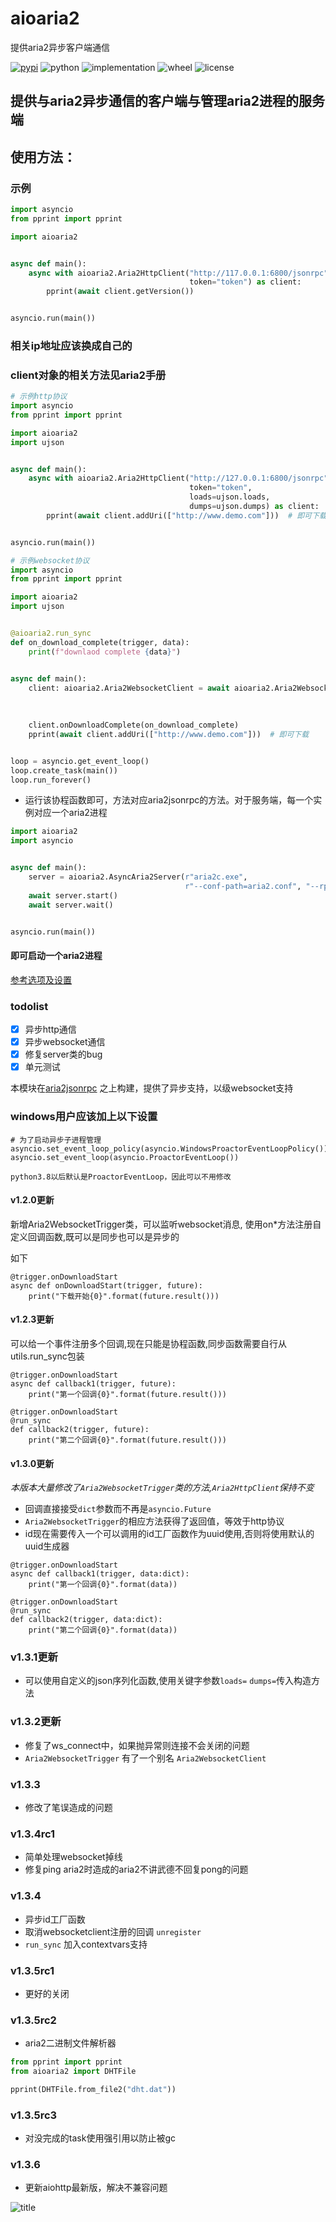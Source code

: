 # aioaria2

提供aria2异步客户端通信

[![pypi](https://img.shields.io/pypi/v/aioaria2.svg)](https://pypi.org/project/aioaria2/)
![python](https://img.shields.io/pypi/pyversions/aioaria2)
![implementation](https://img.shields.io/pypi/implementation/aioaria2)
![wheel](https://img.shields.io/pypi/wheel/aioaria2)
![license](https://img.shields.io/github/license/synodriver/aioaria2.svg)

## 提供与aria2异步通信的客户端与管理aria2进程的服务端

## 使用方法：

### 示例

```python
import asyncio
from pprint import pprint

import aioaria2


async def main():
    async with aioaria2.Aria2HttpClient("http://117.0.0.1:6800/jsonrpc",
                                        token="token") as client:
        pprint(await client.getVersion())


asyncio.run(main())
```

### 相关ip地址应该换成自己的

### client对象的相关方法见aria2手册

```python
# 示例http协议
import asyncio
from pprint import pprint

import aioaria2
import ujson


async def main():
    async with aioaria2.Aria2HttpClient("http://127.0.0.1:6800/jsonrpc",
                                        token="token",
                                        loads=ujson.loads,
                                        dumps=ujson.dumps) as client:
        pprint(await client.addUri(["http://www.demo.com"]))  # 即可下载


asyncio.run(main())
```

```python
# 示例websocket协议
import asyncio
from pprint import pprint

import aioaria2
import ujson


@aioaria2.run_sync
def on_download_complete(trigger, data):
    print(f"downlaod complete {data}")


async def main():
    client: aioaria2.Aria2WebsocketClient = await aioaria2.Aria2WebsocketClient.new("http://127.0.0.1:6800/jsonrpc",
                                                                                      token="token",
                                                                                      loads=ujson.loads,
                                                                                      dumps=ujson.dumps)
    client.onDownloadComplete(on_download_complete)
    pprint(await client.addUri(["http://www.demo.com"]))  # 即可下载


loop = asyncio.get_event_loop()
loop.create_task(main())
loop.run_forever()
```

- 运行该协程函数即可，方法对应aria2jsonrpc的方法。对于服务端，每一个实例对应一个aria2进程

```python
import aioaria2
import asyncio


async def main():
    server = aioaria2.AsyncAria2Server(r"aria2c.exe",
                                       r"--conf-path=aria2.conf", "--rpc-secret=admin", daemon=True)
    await server.start()
    await server.wait()


asyncio.run(main())
```

#### 即可启动一个aria2进程

[参考选项及设置](http://aria2.github.io/manual/en/html/)

### todolist

- [x] 异步http通信
- [x] 异步websocket通信
- [x] 修复server类的bug
- [x] 单元测试

本模块在[aria2jsonrpc](https://xyne.archlinux.ca/projects/python3-aria2jsonrpc)
之上构建，提供了异步支持，以级websocket支持

### windows用户应该加上以下设置

```
# 为了启动异步子进程管理
asyncio.set_event_loop_policy(asyncio.WindowsProactorEventLoopPolicy())
asyncio.set_event_loop(asyncio.ProactorEventLoop())
```

    python3.8以后默认是ProactorEventLoop，因此可以不用修改

#### v1.2.0更新

新增Aria2WebsocketTrigger类，可以监听websocket消息, 使用on*方法注册自定义回调函数,既可以是同步也可以是异步的

如下

```
@trigger.onDownloadStart
async def onDownloadStart(trigger, future):
    print("下载开始{0}".format(future.result()))
```

#### v1.2.3更新

可以给一个事件注册多个回调,现在只能是协程函数,同步函数需要自行从utils.run_sync包装

```
@trigger.onDownloadStart
async def callback1(trigger, future):
    print("第一个回调{0}".format(future.result()))

@trigger.onDownloadStart
@run_sync
def callback2(trigger, future):
    print("第二个回调{0}".format(future.result()))
```

#### v1.3.0更新

*本版本大量修改了```Aria2WebsocketTrigger```类的方法,```Aria2HttpClient```保持不变*

* 回调直接接受```dict```参数而不再是```asyncio.Future```
* ```Aria2WebsocketTrigger```的相应方法获得了返回值，等效于http协议
* id现在需要传入一个可以调用的id工厂函数作为uuid使用,否则将使用默认的uuid生成器


```
@trigger.onDownloadStart
async def callback1(trigger, data:dict):
    print("第一个回调{0}".format(data))

@trigger.onDownloadStart
@run_sync
def callback2(trigger, data:dict):
    print("第二个回调{0}".format(data))
```

### v1.3.1更新

* 可以使用自定义的json序列化函数,使用关键字参数```loads=``` ```dumps=```传入构造方法

### v1.3.2更新

* 修复了ws_connect中，如果抛异常则连接不会关闭的问题
* ```Aria2WebsocketTrigger``` 有了一个别名 ```Aria2WebsocketClient```

### v1.3.3

* 修改了笔误造成的问题

### v1.3.4rc1

* 简单处理websocket掉线
* 修复ping aria2时造成的aria2不讲武德不回复pong的问题

### v1.3.4

* 异步id工厂函数
* 取消websocketclient注册的回调 ```unregister```
* ```run_sync``` 加入contextvars支持

### v1.3.5rc1

* 更好的关闭

### v1.3.5rc2

* aria2二进制文件解析器

```python
from pprint import pprint
from aioaria2 import DHTFile

pprint(DHTFile.from_file2("dht.dat"))
```

### v1.3.5rc3

* 对没完成的task使用强引用以防止被gc

### v1.3.6

* 更新aiohttp最新版，解决不兼容问题

![title](https://konachan.com/sample/c7f565c0cd96e58908bc852dd754f61a/Konachan.com%20-%20302356%20sample.jpg)